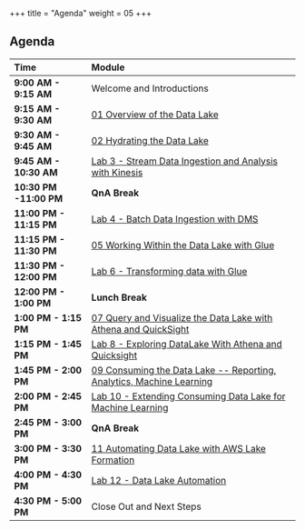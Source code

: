 +++
title = "Agenda"
weight = 05
+++

## Agenda
 
| Time                | Module      |            
|:--------------------|:------------|
**9:00 AM - 9:15 AM** |	Welcome and Introductions |
**9:15 AM - 9:30 AM**|	[01 Overview of the Data Lake](./150.html)|
**9:30 AM - 9:45 AM**| [02 Hydrating the Data Lake](./200.html) |
**9:45 AM - 10:30 AM**| [Lab 3 - Stream Data Ingestion and Analysis with Kinesis](./300.html)|
**10:30 PM -11:00 PM**|  **QnA Break** |
**11:00 PM - 11:15 PM** | [Lab 4 - Batch Data Ingestion with DMS](./400.html)|
**11:15 PM - 11:30 PM** | [05 Working Within the Data Lake with Glue](./500.html)|
**11:30 PM - 12:00 PM** | [Lab 6 - Transforming data with Glue](./600.html)|
**12:00 PM - 1:00 PM** | **Lunch Break** |
**1:00 PM - 1:15 PM** | [07 Query and Visualize the Data Lake with Athena and QuickSight](./700.html)|
**1:15 PM - 1:45 PM** | [Lab 8 - Exploring DataLake With Athena and Quicksight](./800.html)|
**1:45 PM - 2:00 PM** | [09 Consuming the Data Lake -- Reporting, Analytics, Machine Learning](./900.html) |
**2:00 PM - 2:45 PM**| [Lab 10 - Extending Consuming Data Lake for Machine Learning](./1000.html)|
**2:45 PM - 3:00 PM**| **QnA Break** |
**3:00 PM - 3:30 PM**| [11 Automating Data Lake with AWS Lake Formation](./1100.html)|
**4:00 PM - 4:30 PM**| [Lab 12 - Data Lake Automation](./1200.html)|
**4:30 PM - 5:00 PM**|	Close Out and Next Steps|